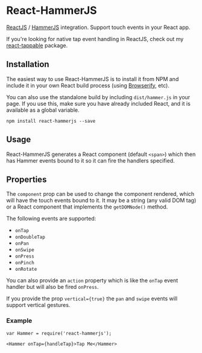 React-HammerJS
==============

[ReactJS](http://facebook.github.io/react/) / [HammerJS](http://hammerjs.github.io) integration. Support touch events in your React app.

If you're looking for native tap event handling in ReactJS, check out my [react-tappable](https://github.com/JedWatson/react-tappable) package.


## Installation

The easiest way to use React-HammerJS is to install it from NPM and include it in your own React build process (using [Browserify](http://browserify.org), etc).

You can also use the standalone build by including `dist/hammer.js` in your page. If you use this, make sure you have already included React, and it is available as a global variable.

```
npm install react-hammerjs --save
```


## Usage

React-HammerJS generates a React component (default `<span>`) which then has Hammer events bound to it so it can fire the handlers specified.

## Properties

The `component` prop can be used to change the component rendered, which will have the touch events bound to it. It may be a string (any valid DOM tag) or a React component that implements the `getDOMNode()` method.

The following events are supported:

* `onTap`
* `onDoubleTap`
* `onPan`
* `onSwipe`
* `onPress`
* `onPinch`
* `onRotate`

You can also provide an `action` property which is like the `onTap` event handler but will also be fired `onPress`.

If you provide the prop `vertical={true}` the `pan` and `swipe` events will support vertical gestures.


### Example

```
var Hammer = require('react-hammerjs');

<Hammer onTap={handleTap}>Tap Me</Hammer>
```
